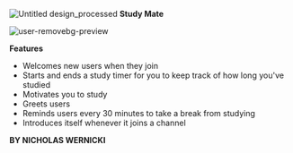 ![Untitled design_processed](https://github.com/user-attachments/assets/b251b8b0-2fec-4815-b820-59662d629a32)
**Study Mate**

![user-removebg-preview](https://github.com/user-attachments/assets/1833b829-a912-4bfb-98c7-178aa9cc9e61)


**Features**
- Welcomes new users when they join
- Starts and ends a study timer for you to keep track of how long you've studied
- Motivates you to study
- Greets users
- Reminds users every 30 minutes to take a break from studying
- Introduces itself whenever it joins a channel

**BY NICHOLAS WERNICKI**
